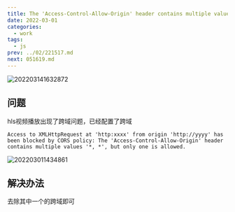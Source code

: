 ```yaml
---
title: The 'Access-Control-Allow-Origin' header contains multiple values '*, *', but only one is allowed
date: 2022-03-01
categories:
  - work
tags:
  - js
prev: ../02/221517.md
next: 051619.md
---
```


![202203141632872](https://cdn.jsdelivr.net/gh/qbmzc/images/2021/202203141632872.png)

<!-- more -->

## 问题

hls视频播放出现了跨域问题，已经配置了跨域

```shell
Access to XMLHttpRequest at 'http:xxxx' from origin 'http://yyyy' has been blocked by CORS policy: The 'Access-Control-Allow-Origin' header contains multiple values '*, *', but only one is allowed.
```

![202203011434861](https://cdn.jsdelivr.net/gh/qbmzc/images/2022/202203011434861.png)

## 解决办法

去除其中一个的跨域即可